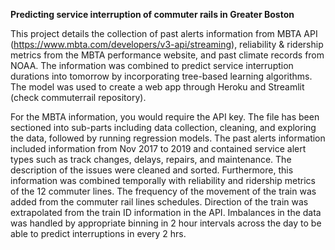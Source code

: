 **Predicting service interruption of commuter rails in Greater Boston**

This project details the collection of past alerts information from MBTA API (https://www.mbta.com/developers/v3-api/streaming), reliability & ridership metrics from
the MBTA performance website, and past climate records from NOAA. The information was combined to predict service interruption durations into tomorrow by incorporating 
tree-based learning algorithms. The model was used to create a web app through Heroku and Streamlit (check commuterrail repository). 

For the MBTA information, you would require the API key. The file has been sectioned into sub-parts including data collection, cleaning, and exploring the data, followed by running regression
models. The past alerts information included information from Nov 2017 to 2019 and contained service alert types such as track changes, delays, repairs, and maintenance. The description of the 
issues were cleaned and sorted. 
Furthermore, this information was combined temporally with reliability and ridership metrics of the 12 commuter lines. The frequency of the movement of the train 
was added from the commuter rail lines schedules. Direction of the train was extrapolated from the train ID information in the API. Imbalances in the data was handled by appropriate 
binning in 2 hour intervals across the day to be able to predict interruptions in every 2 hrs. 



